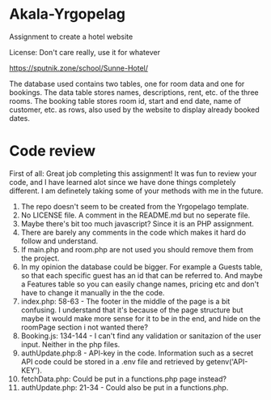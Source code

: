 # Akala-Yrgopelag
Assignment to create a hotel website

License: Don't care really, use it for whatever

https://sputnik.zone/school/Sunne-Hotel/

The database used contains two tables, one for room data and one for bookings. The data table stores names, descriptions, rent, etc. of the three rooms. The booking table stores room id, start and end date, name of customer, etc. as rows, also used by the website to display already booked dates.

# Code review
First of all: Great job completing this assignment! It was fun to review your code, and I have learned alot since we have done things completely different. I am definetely taking some of your methods with me in the future.

1. The repo doesn't seem to be created from the Yrgopelago template.
2. No LICENSE file. A comment in the README.md but no seperate file.
3. Maybe there's bit too much javascript? Since it is an PHP assignment.
4. There are barely any comments in the code which makes it hard do follow and understand.
5. If main.php and room.php are not used you should remove them from the project.
6. In my opinion the database could be bigger. For example a Guests table, so that each specific guest has an id that can be referred to. And maybe a Features table so you can easily change names, pricing etc and don't have to change it manually in the the code.
7. index.php: 58-63 -  The footer in the middle of the page is a bit confusing. I understand that it's because of the page structure but maybe it would make more sense for it to be in the end, and hide on the roomPage section i not wanted there?
8. Booking.js: 134-144 - I can't find any validation or sanitazion of the user input. Neither in the php files.
9. authUpdate.php:8 - API-key in the code. Information such as a secret API code could be stored in a .env file and retrieved by getenv('API-KEY').
10. fetchData.php: Could be put in a functions.php page instead?
11. authUpdate.php: 21-34 - Could also be put in a functions.php.



